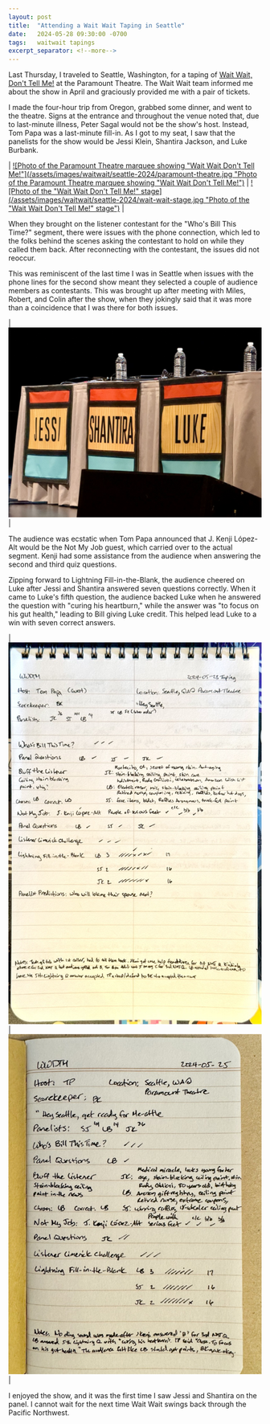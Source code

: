 ```yaml
---
layout: post
title:  "Attending a Wait Wait Taping in Seattle"
date:   2024-05-28 09:30:00 -0700
tags:   waitwait tapings
excerpt_separator: <!--more-->
---
```


Last Thursday, I traveled to Seattle, Washington, for a taping of [Wait Wait, Don't Tell Me!](https://waitwait.npr.org/) at the Paramount Theatre. The Wait Wait team informed me about the show in April and graciously provided me with a pair of tickets.

I made the four-hour trip from Oregon, grabbed some dinner, and went to the theatre. Signs at the entrance and throughout the venue noted that, due to last-minute illness, Peter Sagal would not be the show's host. Instead, Tom Papa was a last-minute fill-in. As I got to my seat, I saw that the panelists for the show would be Jessi Klein, Shantira Jackson, and Luke Burbank.
<!--more-->

| [![Photo of the Paramount Theatre marquee showing "Wait Wait Don't Tell Me!"](/assets/images/waitwait/seattle-2024/paramount-theatre.jpg "Photo of the Paramount Theatre marquee showing "Wait Wait Don't Tell Me!")](/assets/images/waitwait/seattle-2024/paramount-theatre.jpg) | [![Photo of the "Wait Wait Don't Tell Me!" stage](/assets/images/waitwait/seattle-2024/wait-wait-stage.jpg "Photo of the "Wait Wait Don't Tell Me!" stage")](/assets/images/waitwait/seattle-2024/wait-wait-stage.jpg) |

When they brought on the listener contestant for the "Who's Bill This Time?" segment, there were issues with the phone connection, which led to the folks behind the scenes asking the contestant to hold on while they called them back. After reconnecting with the contestant, the issues did not reoccur.

This was reminiscent of the last time I was in Seattle when issues with the phone lines for the second show meant they selected a couple of audience members as contestants. This was brought up after meeting with Miles, Robert, and Colin after the show, when they jokingly said that it was more than a coincidence that I was there for both issues.

| [![Photo of the panel table on stage](/assets/images/waitwait/seattle-2024/panel-table.jpg "Photo of the panel table on stage")](/assets/images/waitwait/seattle-2024/panel-table.jpg) |

The audience was ecstatic when Tom Papa announced that J. Kenji López-Alt would be the Not My Job guest, which carried over to the actual segment. Kenji had some assistance from the audience when answering the second and third quiz questions.

Zipping forward to Lightning Fill-in-the-Blank, the audience cheered on Luke after Jessi and Shantira answered seven questions correctly. When it came to Luke's fifth question, the audience backed Luke when he answered the question with "curing his heartburn," while the answer was "to focus on his gut health," leading to Bill giving Luke credit. This helped lead Luke to a win with seven correct answers.

| [![Photo of the notes written during the live taping](/assets/images/waitwait/seattle-2024/notes-live.jpg "Photo of the notes written during the live taping")](/assets/images/waitwait/seattle-2024/notes-live.jpg) | [![Photo of the notes written for the edited show](/assets/images/waitwait/seattle-2024/notes-edited-show.jpg "Photo of the notes written for the edited show")](/assets/images/waitwait/seattle-2024/notes-edited-show.jpg) |

I enjoyed the show, and it was the first time I saw Jessi and Shantira on the panel. I cannot wait for the next time Wait Wait swings back through the Pacific Northwest.
